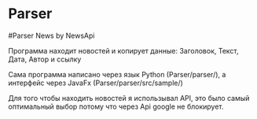 # Parser
#Parser News by NewsApi

Программа находит новостей и копирует данные: Заголовок, Текст, Дата, Автор и ссылку

Сама программа написано через язык Python (Parser/parser/),  а интерфейс через JavaFx (Parser/parser/src/sample/)

Для того чтобы находить новостей я использывал API, это было самый оптимальный выбор потому что через Api google не блокирует.


